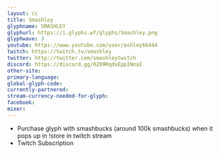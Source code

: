 ```yaml
---
layout: cc
title: Smashley
glyphname: SMASHLEY
glyphurl: https://i.glyphs.wf/glyphs/Smashley.png
glyphwave: 3
youtube: https://www.youtube.com/user/ashley66444
twitch: https://twitch.tv/smashley
twitter: http://twitter.com/smashleytwitch
discord: https://discord.gg/0Z09RqdxEppINnaI
other-site: 
primary-language: 
global-glyph-code: 
currently-partnered: 
stream-currency-needed-for-glyph: 
facebook: 
mixer: 
---
```

* Purchase glyph with smashbucks (around 100k smashbucks) when it pops up in !store in twitch stream
* Twitch Subscription
